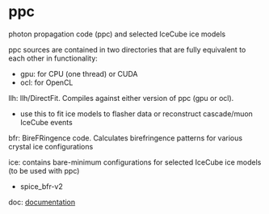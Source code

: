 # ppc
photon propagation code (ppc) and selected IceCube ice models

ppc sources are contained in two directories that are fully equivalent to each other in functionality:
- gpu: for CPU (one thread) or CUDA
- ocl: for OpenCL

llh: llh/DirectFit. Compiles against either version of ppc (gpu or ocl).
- use this to fit ice models to flasher data or reconstruct cascade/muon IceCube events

bfr: BireFRingence code. Calculates birefringence patterns for various crystal ice configurations

ice: contains bare-minimum configurations for selected IceCube ice models (to be used with ppc)
- spice_bfr-v2
  
doc: [documentation](doc/index.rst)
